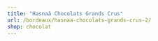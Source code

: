 ```yaml
---
title: "Hasnaâ Chocolats Grands Crus"
url: /bordeaux/hasnaa-chocolats-grands-crus-2/
shop: chocolat
---
```

